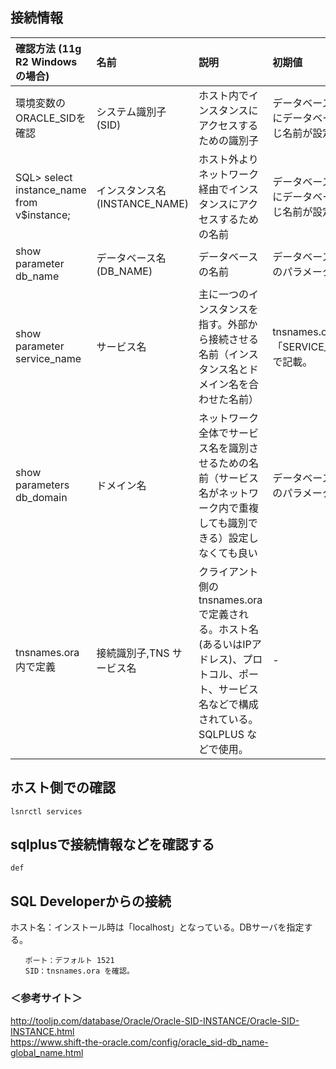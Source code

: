 ## 接続情報

| 確認方法 (11g R2 Windowsの場合)             |  名前                          |  説明                                                                                                                                              | 初期値                                                  | 使用例                                             |
|:--------------------------------------------|:-------------------------------|:---------------------------------------------------------------------------------------------------------------------------------------------------|:--------------------------------------------------------|:---------------------------------------------------|
| 環境変数のORACLE_SIDを確認                  | システム識別子(SID)            | ホスト内でインスタンスにアクセスするための識別子                                                                                                   | データベース作成時にデータベースと同じ名前が設定される  | -                                                  |
| SQL> select instance_name from v$instance;  | インスタンス名(INSTANCE_NAME)  | ホスト外よりネットワーク経由でインスタンスにアクセスするための名前                                                                                 | データベース作成時にデータベースと同じ名前が設定される  | -                                                  |
| show parameter db_name                      | データベース名(DB_NAME)        | データベースの名前                                                                                                                                 | データベース作成時のパラメータで指定                    | -                                                  |
| show parameter service_name                 | サービス名                     | 主に一つのインスタンスを指す。外部から接続させる名前（インスタンス名とドメイン名を合わせた名前）                                                   | tnsnames.ora　の「SERVICE_NAME」で記載。                | -                                                  |
| show parameters db_domain                   | ドメイン名                     | ネットワーク全体でサービス名を識別させるための名前（サービス名がネットワーク内で重複しても識別できる）設定しなくても良い                           | データベース作成時のパラメータで指定                    | -                                                  |
| tnsnames.ora 内で定義                       | 接続識別子,TNS サービス名      | クライアント側のtnsnames.oraで定義される。ホスト名(あるいはIPアドレス)、プロトコル、ポート、サービス名などで構成されている。SQLPLUS などで使用。  | -                                                        | SQL> connect <ユーザ名>/<パスワード>@<接続識別子>  |


## ホスト側での確認
```
lsnrctl services
```


## sqlplusで接続情報などを確認する
```
def
```


## SQL Developerからの接続
ホスト名：インストール時は「localhost」となっている。DBサーバを指定する。  
```
　　ポート：デフォルト 1521  
　　SID：tnsnames.ora を確認。  
```

### ＜参考サイト＞
http://tooljp.com/database/Oracle/Oracle-SID-INSTANCE/Oracle-SID-INSTANCE.html  
https://www.shift-the-oracle.com/config/oracle_sid-db_name-global_name.html  
